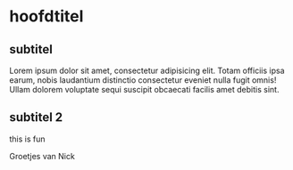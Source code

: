 # hoofdtitel

## subtitel

Lorem ipsum dolor sit amet, consectetur adipisicing elit. Totam officiis
ipsa earum, nobis laudantium distinctio consectetur eveniet nulla fugit
omnis! Ullam dolorem voluptate sequi suscipit obcaecati facilis amet
debitis sint.

## subtitel 2

this is fun

Groetjes van Nick
